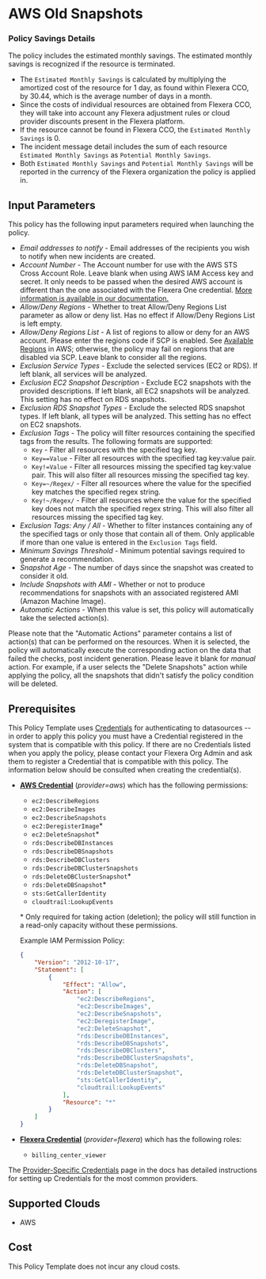 # AWS Old Snapshots

### Policy Savings Details

The policy includes the estimated monthly savings. The estimated monthly savings is recognized if the resource is terminated.

- The `Estimated Monthly Savings` is calculated by multiplying the amortized cost of the resource for 1 day, as found within Flexera CCO, by 30.44, which is the average number of days in a month.
- Since the costs of individual resources are obtained from Flexera CCO, they will take into account any Flexera adjustment rules or cloud provider discounts present in the Flexera platform.
- If the resource cannot be found in Flexera CCO, the `Estimated Monthly Savings` is 0.
- The incident message detail includes the sum of each resource `Estimated Monthly Savings` as `Potential Monthly Savings`.
- Both `Estimated Monthly Savings` and `Potential Monthly Savings` will be reported in the currency of the Flexera organization the policy is applied in.

## Input Parameters

This policy has the following input parameters required when launching the policy.

- *Email addresses to notify* - Email addresses of the recipients you wish to notify when new incidents are created.
- *Account Number* - The Account number for use with the AWS STS Cross Account Role. Leave blank when using AWS IAM Access key and secret. It only needs to be passed when the desired AWS account is different than the one associated with the Flexera One credential. [More information is available in our documentation.](https://docs.flexera.com/flexera/EN/Automation/ProviderCredentials.htm#automationadmin_1982464505_1123608)
- *Allow/Deny Regions* - Whether to treat Allow/Deny Regions List parameter as allow or deny list. Has no effect if Allow/Deny Regions List is left empty.
- *Allow/Deny Regions List* - A list of regions to allow or deny for an AWS account. Please enter the regions code if SCP is enabled. See [Available Regions](https://docs.aws.amazon.com/AWSEC2/latest/UserGuide/using-regions-availability-zones.html#concepts-available-regions) in AWS; otherwise, the policy may fail on regions that are disabled via SCP. Leave blank to consider all the regions.
- *Exclusion Service Types* - Exclude the selected services (EC2 or RDS). If left blank, all services will be analyzed.
- *Exclusion EC2 Snapshot Description* - Exclude EC2 snapshots with the provided descriptions. If left blank, all EC2 snapshots will be analyzed. This setting has no effect on RDS snapshots.
- *Exclusion RDS Snapshot Types* - Exclude the selected RDS snapshot types. If left blank, all types will be analyzed. This setting has no effect on EC2 snapshots.
- *Exclusion Tags* - The policy will filter resources containing the specified tags from the results. The following formats are supported:
  - `Key` - Filter all resources with the specified tag key.
  - `Key==Value` - Filter all resources with the specified tag key:value pair.
  - `Key!=Value` - Filter all resources missing the specified tag key:value pair. This will also filter all resources missing the specified tag key.
  - `Key=~/Regex/` - Filter all resources where the value for the specified key matches the specified regex string.
  - `Key!~/Regex/` - Filter all resources where the value for the specified key does not match the specified regex string. This will also filter all resources missing the specified tag key.
- *Exclusion Tags: Any / All* - Whether to filter instances containing any of the specified tags or only those that contain all of them. Only applicable if more than one value is entered in the `Exclusion Tags` field.
- *Minimum Savings Threshold* - Minimum potential savings required to generate a recommendation.
- *Snapshot Age* - The number of days since the snapshot was created to consider it old.
- *Include Snapshots with AMI* - Whether or not to produce recommendations for snapshots with an associated registered AMI (Amazon Machine Image).
- *Automatic Actions* - When this value is set, this policy will automatically take the selected action(s).

Please note that the "Automatic Actions" parameter contains a list of action(s) that can be performed on the resources. When it is selected, the policy will automatically execute the corresponding action on the data that failed the checks, post incident generation. Please leave it blank for *manual* action.
For example, if a user selects the "Delete Snapshots" action while applying the policy, all the snapshots that didn't satisfy the policy condition will be deleted.

## Prerequisites

This Policy Template uses [Credentials](https://docs.flexera.com/flexera/EN/Automation/ManagingCredentialsExternal.htm) for authenticating to datasources -- in order to apply this policy you must have a Credential registered in the system that is compatible with this policy. If there are no Credentials listed when you apply the policy, please contact your Flexera Org Admin and ask them to register a Credential that is compatible with this policy. The information below should be consulted when creating the credential(s).

- [**AWS Credential**](https://docs.flexera.com/flexera/EN/Automation/ProviderCredentials.htm#automationadmin_1982464505_1121575) (*provider=aws*) which has the following permissions:
  - `ec2:DescribeRegions`
  - `ec2:DescribeImages`
  - `ec2:DescribeSnapshots`
  - `ec2:DeregisterImage`*
  - `ec2:DeleteSnapshot`*
  - `rds:DescribeDBInstances`
  - `rds:DescribeDBSnapshots`
  - `rds:DescribeDBClusters`
  - `rds:DescribeDBClusterSnapshots`
  - `rds:DeleteDBClusterSnapshot`*
  - `rds:DeleteDBSnapshot`*
  - `sts:GetCallerIdentity`
  - `cloudtrail:LookupEvents`

  \* Only required for taking action (deletion); the policy will still function in a read-only capacity without these permissions.

  Example IAM Permission Policy:

  ```json
  {
      "Version": "2012-10-17",
      "Statement": [
          {
              "Effect": "Allow",
              "Action": [
                  "ec2:DescribeRegions",
                  "ec2:DescribeImages",
                  "ec2:DescribeSnapshots",
                  "ec2:DeregisterImage",
                  "ec2:DeleteSnapshot",
                  "rds:DescribeDBInstances",
                  "rds:DescribeDBSnapshots",
                  "rds:DescribeDBClusters",
                  "rds:DescribeDBClusterSnapshots",
                  "rds:DeleteDBSnapshot",
                  "rds:DeleteDBClusterSnapshot",
                  "sts:GetCallerIdentity",
                  "cloudtrail:LookupEvents"
              ],
              "Resource": "*"
          }
      ]
  }
  ```

- [**Flexera Credential**](https://docs.flexera.com/flexera/EN/Automation/ProviderCredentials.htm) (*provider=flexera*) which has the following roles:
  - `billing_center_viewer`

The [Provider-Specific Credentials](https://docs.flexera.com/flexera/EN/Automation/ProviderCredentials.htm) page in the docs has detailed instructions for setting up Credentials for the most common providers.

## Supported Clouds

- AWS

## Cost

This Policy Template does not incur any cloud costs.
